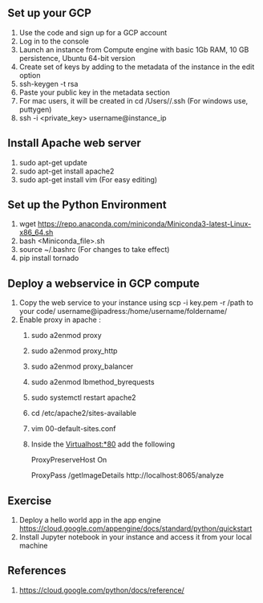 ## Set up your GCP 

1. Use the code and sign up for a GCP account
2. Log in to the console
3. Launch an instance from Compute engine with basic 1Gb RAM, 10 GB persistence,  Ubuntu 64-bit version
4. Create set of keys by adding to the metadata of the instance in the edit option
5. ssh-keygen -t rsa
6. Paste your public key in the metadata section
7. For mac users, it will be created in cd /Users/<username>/.ssh (For windows use, puttygen)
8. ssh -i <private_key> username@instance_ip



## Install Apache web server

1. sudo apt-get update
2. sudo apt-get install apache2
3. sudo apt-get install vim (For easy editing)



## Set up the Python Environment

1. wget https://repo.anaconda.com/miniconda/Miniconda3-latest-Linux-x86_64.sh
2. bash <Miniconda_file>.sh
3. source ~/.bashrc (For changes to take effect)
4. pip install tornado

## Deploy a webservice in GCP compute

1. Copy the web service to your instance using scp -i key.pem -r /path to your code/ username@ipadress:/home/username/foldername/
2. Enable proxy in apache :
    1. sudo a2enmod proxy
    2. sudo a2enmod proxy_http
    3. sudo a2enmod proxy_balancer
    4. sudo a2enmod lbmethod_byrequests
    5. sudo systemctl restart apache2
    6. cd /etc/apache2/sites-available
    7. vim 00-default-sites.conf
    8. Inside the <Virtualhost:*80> add the following 
    
        ProxyPreserveHost On
        
        ProxyPass /getImageDetails http://localhost:8065/analyze
 
## Exercise

1. Deploy a hello world app in the app engine https://cloud.google.com/appengine/docs/standard/python/quickstart
2. Install Jupyter notebook in your instance and access it from your local machine


## References

1. https://cloud.google.com/python/docs/reference/

